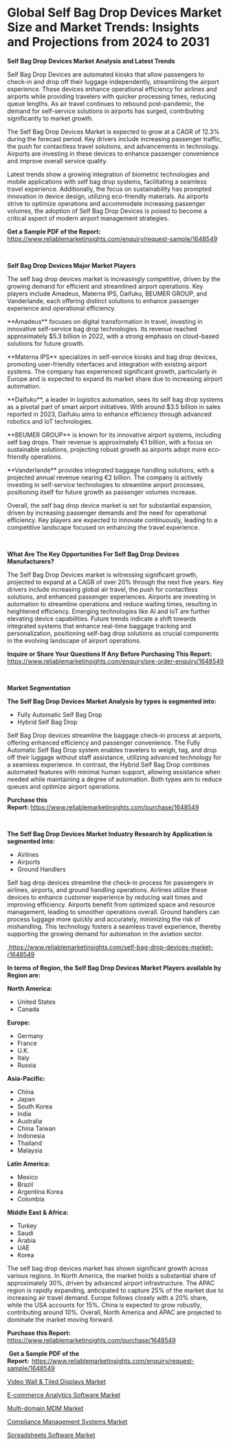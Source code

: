 <p><h1>Global Self Bag Drop Devices Market Size and Market Trends: Insights and Projections from 2024 to 2031</h1></p><p><strong>Self Bag Drop Devices Market Analysis and Latest Trends</strong></p>
<p><p>Self Bag Drop Devices are automated kiosks that allow passengers to check-in and drop off their luggage independently, streamlining the airport experience. These devices enhance operational efficiency for airlines and airports while providing travelers with quicker processing times, reducing queue lengths. As air travel continues to rebound post-pandemic, the demand for self-service solutions in airports has surged, contributing significantly to market growth.</p><p>The Self Bag Drop Devices Market is expected to grow at a CAGR of 12.3% during the forecast period. Key drivers include increasing passenger traffic, the push for contactless travel solutions, and advancements in technology. Airports are investing in these devices to enhance passenger convenience and improve overall service quality.</p><p>Latest trends show a growing integration of biometric technologies and mobile applications with self bag drop systems, facilitating a seamless travel experience. Additionally, the focus on sustainability has prompted innovation in device design, utilizing eco-friendly materials. As airports strive to optimize operations and accommodate increasing passenger volumes, the adoption of Self Bag Drop Devices is poised to become a critical aspect of modern airport management strategies.</p></p>
<p><strong>Get a Sample PDF of the Report:&nbsp;</strong> <a href="https://www.reliablemarketinsights.com/enquiry/request-sample/1648549?utm_campaign=1355&utm_medium=2&utm_source=Github&utm_content=ia&utm_term=15102024&utm_id=self-bag-drop-devices">https://www.reliablemarketinsights.com/enquiry/request-sample/1648549</a></p>
<p>&nbsp;</p>
<p><strong>Self Bag Drop Devices Major Market Players</strong></p>
<p><p>The self bag drop devices market is increasingly competitive, driven by the growing demand for efficient and streamlined airport operations. Key players include Amadeus, Materna IPS, Daifuku, BEUMER GROUP, and Vanderlande, each offering distinct solutions to enhance passenger experience and operational efficiency.</p><p>**Amadeus** focuses on digital transformation in travel, investing in innovative self-service bag drop technologies. Its revenue reached approximately $5.3 billion in 2022, with a strong emphasis on cloud-based solutions for future growth.</p><p>**Materna IPS** specializes in self-service kiosks and bag drop devices, promoting user-friendly interfaces and integration with existing airport systems. The company has experienced significant growth, particularly in Europe and is expected to expand its market share due to increasing airport automation.</p><p>**Daifuku**, a leader in logistics automation, sees its self bag drop systems as a pivotal part of smart airport initiatives. With around $3.5 billion in sales reported in 2023, Daifuku aims to enhance efficiency through advanced robotics and IoT technologies.</p><p>**BEUMER GROUP** is known for its innovative airport systems, including self bag drops. Their revenue is approximately €1 billion, with a focus on sustainable solutions, projecting robust growth as airports adopt more eco-friendly operations.</p><p>**Vanderlande** provides integrated baggage handling solutions, with a projected annual revenue nearing €2 billion. The company is actively investing in self-service technologies to streamline airport processes, positioning itself for future growth as passenger volumes increase.</p><p>Overall, the self bag drop device market is set for substantial expansion, driven by increasing passenger demands and the need for operational efficiency. Key players are expected to innovate continuously, leading to a competitive landscape focused on enhancing the travel experience.</p></p>
<p>&nbsp;</p>
<p><strong>What Are The Key Opportunities For Self Bag Drop Devices Manufacturers?</strong></p>
<p><p>The Self Bag Drop Devices market is witnessing significant growth, projected to expand at a CAGR of over 20% through the next five years. Key drivers include increasing global air travel, the push for contactless solutions, and enhanced passenger experiences. Airports are investing in automation to streamline operations and reduce waiting times, resulting in heightened efficiency. Emerging technologies like AI and IoT are further elevating device capabilities. Future trends indicate a shift towards integrated systems that enhance real-time baggage tracking and personalization, positioning self-bag drop solutions as crucial components in the evolving landscape of airport operations.</p></p>
<p><strong>Inquire or Share Your Questions If Any Before Purchasing This Report:</strong> <a href="https://www.reliablemarketinsights.com/enquiry/pre-order-enquiry/1648549?utm_campaign=1355&utm_medium=2&utm_source=Github&utm_content=ia&utm_term=15102024&utm_id=self-bag-drop-devices">https://www.reliablemarketinsights.com/enquiry/pre-order-enquiry/1648549</a></p>
<p>&nbsp;</p>
<p><strong>Market Segmentation</strong></p>
<p><strong>The Self Bag Drop Devices Market Analysis by types is segmented into:</strong></p>
<p><ul><li>Fully Automatic Self Bag Drop</li><li>Hybrid Self Bag Drop</li></ul></p>
<p><p>Self Bag Drop devices streamline the baggage check-in process at airports, offering enhanced efficiency and passenger convenience. The Fully Automatic Self Bag Drop system enables travelers to weigh, tag, and drop off their luggage without staff assistance, utilizing advanced technology for a seamless experience. In contrast, the Hybrid Self Bag Drop combines automated features with minimal human support, allowing assistance when needed while maintaining a degree of automation. Both types aim to reduce queues and optimize airport operations.</p></p>
<p><strong>Purchase this Report:&nbsp;</strong><a href="https://www.reliablemarketinsights.com/purchase/1648549?utm_campaign=1355&utm_medium=2&utm_source=Github&utm_content=ia&utm_term=15102024&utm_id=self-bag-drop-devices">https://www.reliablemarketinsights.com/purchase/1648549</a></p>
<p>&nbsp;</p>
<p><strong>The Self Bag Drop Devices Market Industry Research by Application is segmented into:</strong></p>
<p><ul><li>Airlines</li><li>Airports</li><li>Ground Handlers</li></ul></p>
<p><p>Self bag drop devices streamline the check-in process for passengers in airlines, airports, and ground handling operations. Airlines utilize these devices to enhance customer experience by reducing wait times and improving efficiency. Airports benefit from optimized space and resource management, leading to smoother operations overall. Ground handlers can process luggage more quickly and accurately, minimizing the risk of mishandling. This technology fosters a seamless travel experience, thereby supporting the growing demand for automation in the aviation sector.</p></p>
<p><a href="https://www.reliablemarketinsights.com/self-bag-drop-devices-market-r1648549?utm_campaign=1355&utm_medium=2&utm_source=Github&utm_content=ia&utm_term=15102024&utm_id=self-bag-drop-devices">&nbsp;https://www.reliablemarketinsights.com/self-bag-drop-devices-market-r1648549</a></p>
<p><strong>In terms of Region, the Self Bag Drop Devices Market Players available by Region are:</strong></p>
<p>
    <p> <strong> North America: </strong>
        <ul>
            <li>United States</li>
            <li>Canada</li>
        </ul>
        </p> 
    <p> <strong> Europe: </strong>
        <ul>
            <li>Germany</li>
            <li>France</li>
            <li>U.K.</li>
            <li>Italy</li>
            <li>Russia</li>
        </ul>
        </p> 
    <p> <strong> Asia-Pacific: </strong>
        <ul>
            <li>China</li>
            <li>Japan</li>
            <li>South Korea</li>
            <li>India</li>
            <li>Australia</li>
            <li>China Taiwan</li>
            <li>Indonesia</li>
            <li>Thailand</li>
            <li>Malaysia</li>
        </ul>
        </p> 
    <p> <strong> Latin America: </strong>
        <ul>
            <li>Mexico</li>
            <li>Brazil</li>
            <li>Argentina Korea</li>
            <li>Colombia</li>
        </ul>
        </p> 
    <p> <strong> Middle East & Africa: </strong>
        <ul>
            <li>Turkey</li>
            <li>Saudi</li>
            <li>Arabia</li>
            <li>UAE</li>
            <li>Korea</li>
        </ul>
    </p>
    </p>
<p><p>The self bag drop devices market has shown significant growth across various regions. In North America, the market holds a substantial share of approximately 30%, driven by advanced airport infrastructure. The APAC region is rapidly expanding, anticipated to capture 25% of the market due to increasing air travel demand. Europe follows closely with a 20% share, while the USA accounts for 15%. China is expected to grow robustly, contributing around 10%. Overall, North America and APAC are projected to dominate the market moving forward.</p></p>
<p><strong>Purchase this Report: </strong><a href="https://www.reliablemarketinsights.com/purchase/1648549?utm_campaign=1355&utm_medium=2&utm_source=Github&utm_content=ia&utm_term=15102024&utm_id=self-bag-drop-devices">https://www.reliablemarketinsights.com/purchase/1648549</a></p>
<p>&nbsp;<strong>Get a Sample PDF of the Report:&nbsp;&nbsp;</strong><a href="https://www.reliablemarketinsights.com/enquiry/request-sample/1648549?utm_campaign=1355&utm_medium=2&utm_source=Github&utm_content=ia&utm_term=15102024&utm_id=self-bag-drop-devices">https://www.reliablemarketinsights.com/enquiry/request-sample/1648549</a></p>
<p><strong></strong></p>
<p><p><a href="https://www.linkedin.com/pulse/video-wall-tiled-displays-market-outlook-current-assessment-bsjqe?utm_campaign=1355&utm_medium=2&utm_source=Github&utm_content=ia&utm_term=15102024&utm_id=self-bag-drop-devices">Video Wall & Tiled Displays Market</a></p><p><a href="https://www.linkedin.com/pulse/e-commerce-analytics-software-value-chain-analysis-from-raw-iddue?utm_campaign=1355&utm_medium=2&utm_source=Github&utm_content=ia&utm_term=15102024&utm_id=self-bag-drop-devices">E-commerce Analytics Software Market</a></p><p><a href="https://www.linkedin.com/pulse/strategic-market-insights-global-multi-domain-mdm-2024-2031-1l2fe?utm_campaign=1355&utm_medium=2&utm_source=Github&utm_content=ia&utm_term=15102024&utm_id=self-bag-drop-devices">Multi-domain MDM Market</a></p><p><a href="https://www.linkedin.com/pulse/global-compliance-management-systems-industry-research-suoue?utm_campaign=1355&utm_medium=2&utm_source=Github&utm_content=ia&utm_term=15102024&utm_id=self-bag-drop-devices">Compliance Management Systems Market</a></p><p><a href="https://www.linkedin.com/pulse/emerging-trends-spreadsheets-software-market-global-outlook-voahe?utm_campaign=1355&utm_medium=2&utm_source=Github&utm_content=ia&utm_term=15102024&utm_id=self-bag-drop-devices">Spreadsheets Software Market</a></p></p>